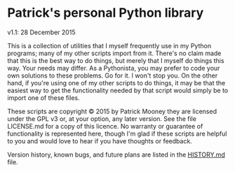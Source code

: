 Patrick's personal Python library
=================================

v1.1: 28 December 2015

This is a collection of utilities that I myself frequently use in my Python programs; many of my other scripts import from it. There's no claim made that this is the best way to do things, but merely that I myself do things this way. Your needs may differ. As a Pythonista, you may prefer to code your own solutions to these problems. Go for it. I won't stop you. On the other hand, if you're using one of my other scripts to do things, it may be that the easiest way to get the functionality needed by that script would simply be to import one of these files.

These scripts are copyright © 2015 by Patrick Mooney they are licensed under the GPL v3 or, at your option, any later version. See the file LICENSE.md for a copy of this licence. No warranty or guarantee of functionality is represented here, though I'm glad if these scripts are helpful to you and would love to hear if you have thoughts or feedback.

Version history, known bugs, and future plans are listed in the [HISTORY.md](https://github.com/patrick-brian-mooney/python-personal-library/blob/master/HISTORY.md) file.
